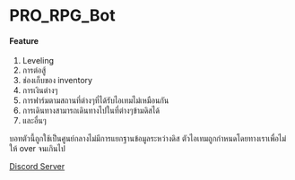 # PRO_RPG_Bot

#### Feature
1. Leveling
2. การต่อสู้
3. ช่องเก็บของ inventory
4. การเงินต่างๆ
5. การฟาร์มตามสถานที่ต่างๆที่ได้รับไอเทมไม่เหมือนกัน
6. การเดินทางสามารถเดินทางไปในที่ต่างๆข้ามดิสได้
7. และอื่นๆ

บอทตัวนี้ถูกใช้เป็นศูนย์กลางไม่มีการแยกฐานข้อมูลระหว่างดิส ตัวไอเทมถูกกำหนดโดยทางเราเพื่อไม่ให้ over จนเกินไป

[Discord Server](https://discord.gg/zpsHrKNw7v)